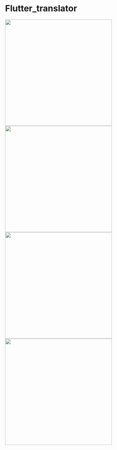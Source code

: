 # Flutter_translator

 <img src="https://i.ibb.co/TtqGvfM/1.png" width="350">  <img src="https://i.ibb.co/0XT751L/2.png" width="350"> 
 <img src="https://i.ibb.co/fkT0Hxt/3.png" width="350">  <img src="https://i.ibb.co/M8xsjpY/4.png" width="350"> 